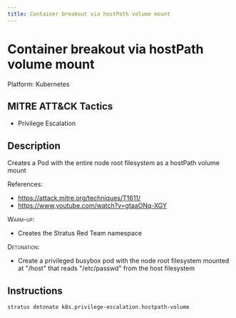 ```yaml
---
title: Container breakout via hostPath volume mount
---
```


# Container breakout via hostPath volume mount




Platform: Kubernetes

## MITRE ATT&CK Tactics


- Privilege Escalation

## Description


Creates a Pod with the entire node root filesystem as a hostPath volume mount

References:

- https://attack.mitre.org/techniques/T1611/
- https://www.youtube.com/watch?v=gtaaONq-XGY

<span style="font-variant: small-caps;">Warm-up</span>: 

- Creates the Stratus Red Team namespace

<span style="font-variant: small-caps;">Detonation</span>: 

- Create a privileged busybox pod with the node root filesystem mounted at "/host" 
	that reads "/etc/passwd" from the host filesystem


## Instructions

```bash title="Detonate with Stratus Red Team"
stratus detonate k8s.privilege-escalation.hostpath-volume
```